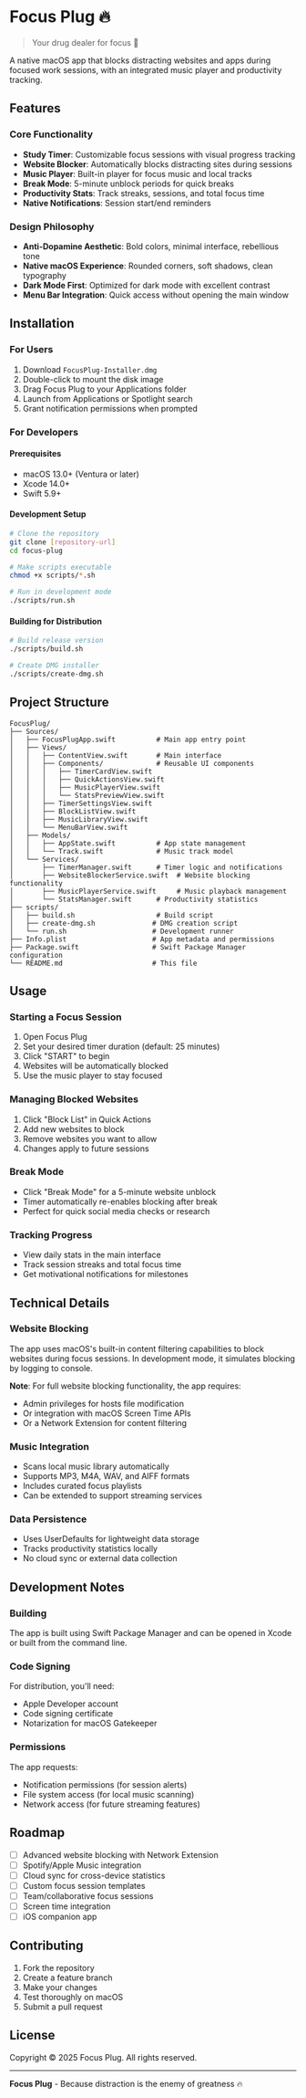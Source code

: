 # Focus Plug 🔥

> Your drug dealer for focus 💊

A native macOS app that blocks distracting websites and apps during focused work sessions, with an integrated music player and productivity tracking.

## Features

### Core Functionality
- **Study Timer**: Customizable focus sessions with visual progress tracking
- **Website Blocker**: Automatically blocks distracting sites during sessions
- **Music Player**: Built-in player for focus music and local tracks
- **Break Mode**: 5-minute unblock periods for quick breaks
- **Productivity Stats**: Track streaks, sessions, and total focus time
- **Native Notifications**: Session start/end reminders

### Design Philosophy
- **Anti-Dopamine Aesthetic**: Bold colors, minimal interface, rebellious tone
- **Native macOS Experience**: Rounded corners, soft shadows, clean typography
- **Dark Mode First**: Optimized for dark mode with excellent contrast
- **Menu Bar Integration**: Quick access without opening the main window

## Installation

### For Users
1. Download `FocusPlug-Installer.dmg`
2. Double-click to mount the disk image
3. Drag Focus Plug to your Applications folder
4. Launch from Applications or Spotlight search
5. Grant notification permissions when prompted

### For Developers

#### Prerequisites
- macOS 13.0+ (Ventura or later)
- Xcode 14.0+
- Swift 5.9+

#### Development Setup
```bash
# Clone the repository
git clone [repository-url]
cd focus-plug

# Make scripts executable
chmod +x scripts/*.sh

# Run in development mode
./scripts/run.sh
```

#### Building for Distribution
```bash
# Build release version
./scripts/build.sh

# Create DMG installer
./scripts/create-dmg.sh
```

## Project Structure

```
FocusPlug/
├── Sources/
│   ├── FocusPlugApp.swift          # Main app entry point
│   ├── Views/
│   │   ├── ContentView.swift       # Main interface
│   │   ├── Components/             # Reusable UI components
│   │   │   ├── TimerCardView.swift
│   │   │   ├── QuickActionsView.swift
│   │   │   ├── MusicPlayerView.swift
│   │   │   └── StatsPreviewView.swift
│   │   ├── TimerSettingsView.swift
│   │   ├── BlockListView.swift
│   │   ├── MusicLibraryView.swift
│   │   └── MenuBarView.swift
│   ├── Models/
│   │   ├── AppState.swift          # App state management
│   │   └── Track.swift             # Music track model
│   └── Services/
│       ├── TimerManager.swift      # Timer logic and notifications
│       ├── WebsiteBlockerService.swift  # Website blocking functionality
│       ├── MusicPlayerService.swift     # Music playback management
│       └── StatsManager.swift      # Productivity statistics
├── scripts/
│   ├── build.sh                    # Build script
│   ├── create-dmg.sh              # DMG creation script
│   └── run.sh                     # Development runner
├── Info.plist                     # App metadata and permissions
├── Package.swift                  # Swift Package Manager configuration
└── README.md                      # This file
```

## Usage

### Starting a Focus Session
1. Open Focus Plug
2. Set your desired timer duration (default: 25 minutes)
3. Click "START" to begin
4. Websites will be automatically blocked
5. Use the music player to stay focused

### Managing Blocked Websites
1. Click "Block List" in Quick Actions
2. Add new websites to block
3. Remove websites you want to allow
4. Changes apply to future sessions

### Break Mode
- Click "Break Mode" for a 5-minute website unblock
- Timer automatically re-enables blocking after break
- Perfect for quick social media checks or research

### Tracking Progress
- View daily stats in the main interface
- Track session streaks and total focus time
- Get motivational notifications for milestones

## Technical Details

### Website Blocking
The app uses macOS's built-in content filtering capabilities to block websites during focus sessions. In development mode, it simulates blocking by logging to console.

**Note**: For full website blocking functionality, the app requires:
- Admin privileges for hosts file modification
- Or integration with macOS Screen Time APIs
- Or a Network Extension for content filtering

### Music Integration
- Scans local music library automatically
- Supports MP3, M4A, WAV, and AIFF formats
- Includes curated focus playlists
- Can be extended to support streaming services

### Data Persistence
- Uses UserDefaults for lightweight data storage
- Tracks productivity statistics locally
- No cloud sync or external data collection

## Development Notes

### Building
The app is built using Swift Package Manager and can be opened in Xcode or built from the command line.

### Code Signing
For distribution, you'll need:
- Apple Developer account
- Code signing certificate
- Notarization for macOS Gatekeeper

### Permissions
The app requests:
- Notification permissions (for session alerts)
- File system access (for local music scanning)
- Network access (for future streaming features)

## Roadmap

- [ ] Advanced website blocking with Network Extension
- [ ] Spotify/Apple Music integration
- [ ] Cloud sync for cross-device statistics
- [ ] Custom focus session templates
- [ ] Team/collaborative focus sessions
- [ ] Screen time integration
- [ ] iOS companion app

## Contributing

1. Fork the repository
2. Create a feature branch
3. Make your changes
4. Test thoroughly on macOS
5. Submit a pull request

## License

Copyright © 2025 Focus Plug. All rights reserved.

---

**Focus Plug** - Because distraction is the enemy of greatness 🔥